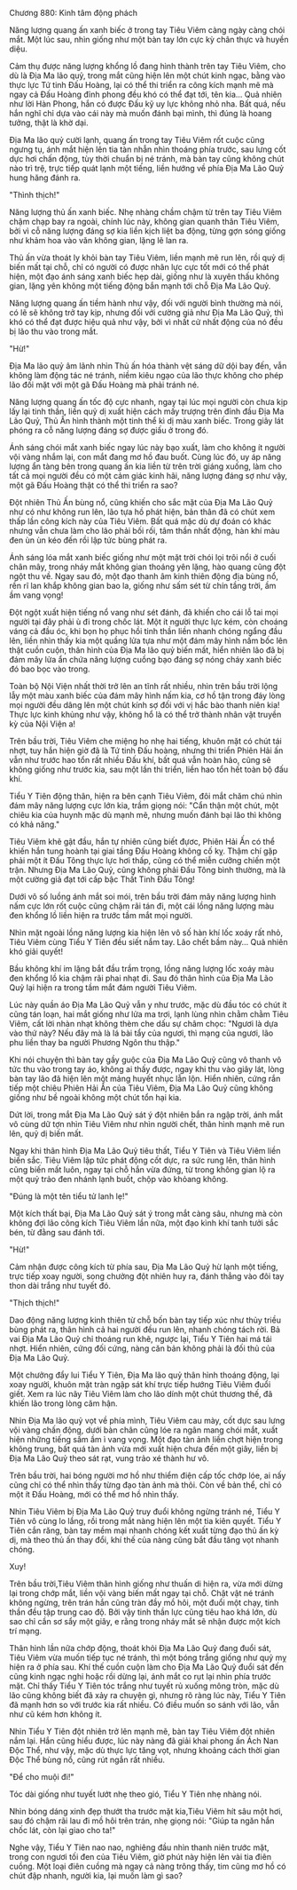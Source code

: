 




Chương 880: Kinh tâm động phách


Năng lượng quang ấn xanh biếc ở trong tay Tiêu Viêm càng ngày càng chói mắt. Một lúc sau, nhìn giống như một bàn tay lớn cực kỳ chân thực và huyền diệu.

Cảm thụ được năng lượng khổng lồ đang hình thành trên tay Tiêu Viêm, cho dù là Địa Ma lão quỷ, trong mắt cũng hiện lên một chút kinh ngạc, bằng vào thực lực Tứ tinh Đấu Hoàng, lại có thể thi triển ra công kích mạnh mẽ mà ngay cả Đấu Hoàng đỉnh phong đều khó có thể đạt tới, tên kia… Quả nhiên như lời Hàn Phong, hắn có được Đấu kỹ uy lực không nhỏ nha. Bất quá, nếu hắn nghĩ chỉ dựa vào cái này mà muốn đánh bại mình, thì đúng là hoang tưởng, thật là khờ dại.

Địa Ma lão quỷ cười lạnh, quang ấn trong tay Tiêu Viêm rốt cuộc cũng ngưng tụ, ánh mắt hiện lên tia tàn nhẫn nhìn thoáng phía trước, sau lưng cốt dực hơi chấn động, tùy thời chuẩn bị né tránh, mà bàn tay cũng không chút nào trì trệ, trực tiếp quát lạnh một tiếng, liền hướng về phía Địa Ma Lão Quỷ hung hăng đánh ra.

"Thình thịch!"

Năng lượng thủ ấn xanh biếc. Nhẹ nhàng chầm chậm từ trên tay Tiêu Viêm chậm chạp bay ra ngoài, chính lúc này, không gian quanh thân Tiêu Viêm, bởi vì cỗ năng lượng đáng sợ kia liền kịch liệt ba động, từng gợn sóng giống như khảm hoa vào văn không gian, lặng lẽ lan ra.

Thủ ấn vừa thoát ly khỏi bàn tay Tiêu Viêm, liền mạnh mẽ run lên, rồi quỷ dị biến mất tại chỗ, chỉ có người có được nhãn lực cực tốt mới có thể phát hiện, một đạo ánh sáng xanh biếc hẹp dài, giống như là xuyên thấu không gian, lặng yên không một tiếng động bắn mạnh tới chỗ Địa Ma Lão Quỷ.

Năng lượng quang ấn tiềm hành như vậy, đối với người bình thường mà nói, có lẽ sẽ không trở tay kịp, nhưng đối với cường giả như Địa Ma Lão Quỷ, thì khó có thể đạt được hiệu quả như vậy, bởi vì nhất cử nhất động của nó đều bị lão thu vào trong mắt.

"Hừ!"

Địa Ma lão quỷ âm lãnh nhìn Thủ ấn hóa thành vệt sáng dữ dội bay đến, vẫn không làm động tác né tránh, niềm kiêu ngạo của lão thực không cho phép lão đối mặt với một gã Đấu Hoàng mà phải tránh né.

Năng lượng quang ấn tốc độ cực nhanh, ngay tại lúc mọi người còn chưa kịp lấy lại tinh thần, liền quỷ dị xuất hiện cách mấy trượng trên đỉnh đầu Địa Ma Lão Quỷ, Thủ Ấn hình thành một tinh thể kì dị màu xanh biếc. Trong giây lát phóng ra cỗ năng lượng đáng sợ được giấu ở trong đó.

Ánh sáng chói mắt xanh biếc ngay lúc này bạo xuất, làm cho không ít người vội vàng nhắm lại, con mắt đang mơ hồ đau buốt. Cùng lúc đó, uy áp năng lượng ẩn tàng bên trong quang ấn kia liền từ trên trời giáng xuống, làm cho tất cả mọi người đều có một cảm giác kinh hãi, năng lượng đáng sợ như vậy, một gã Đấu Hoàng thật có thể thi triển ra sao?

Đột nhiên Thủ Ấn bùng nổ, cũng khiến cho sắc mặt của Địa Ma Lão Quỷ như có như không run lên, lão tựa hồ phát hiện, bản thân đã có chút xem thấp lần công kích này của Tiêu Viêm. Bất quá mặc dù dự đoán có khác nhưng vẫn chưa làm cho lão phải bối rối, tâm thần nhất động, hàn khí màu đen ùn ùn kéo đến rồi lập tức bùng phát ra.

Ánh sáng lóa mắt xanh biếc giống như một mặt trời chói lọi trôi nổi ở cuối chân mây, trong nháy mắt không gian thoáng yên lặng, hào quang cũng đột ngột thu về. Ngay sau đó, một đạo thanh âm kinh thiên động địa bùng nổ, rền rĩ lan khắp không gian bao la, giống như sấm sét từ chín tầng trời, ầm ầm vang vọng!

Đột ngột xuất hiện tiếng nổ vang như sét đánh, đã khiến cho cái lỗ tai mọi người tại đây phải ù đi trong chốc lát. Một ít người thực lực kém, còn choáng váng cả đầu óc, khi bọn họ phục hồi tinh thần liền nhanh chóng ngẩng đầu lên, liền nhìn thấy kia một quầng lửa tựa như một đám mây hình nấm bốc lên thật cuồn cuộn, thân hình của Địa Ma lão quỷ biến mất, hiển nhiên lão đã bị đám mây lửa ẩn chứa năng lượng cuồng bạo đáng sợ nóng cháy xanh biếc đó bao bọc vào trong.

Toàn bộ Nội Viện nhất thời trở lên an tĩnh rất nhiều, nhìn trên bầu trời lộng lẫy một màu xanh biếc của đám mây hình nấm kia, cơ hồ tận trong đáy lòng mọi người đều dâng lên một chút kính sợ đối với vị hắc bào thanh niên kia! Thực lực kinh khủng như vậy, không hổ là có thể trở thành nhân vật truyền kỳ của Nội Viện a!

Trên bầu trời, Tiêu Viêm che miệng ho nhẹ hai tiếng, khuôn mặt có chút tái nhợt, tuy hắn hiện giờ đã là Tứ tinh Đấu hoàng, nhưng thi triển Phiên Hải ấn vẫn như trước hao tổn rất nhiều Đấu khí, bất quá vẫn hoàn hảo, cũng sẽ không giống như trước kia, sau một lần thi triển, liền hao tổn hết toàn bộ đấu khí.

Tiểu Y Tiên động thân, hiện ra bên cạnh Tiêu Viêm, đôi mắt chăm chú nhìn đám mây năng lượng cực lớn kia, trầm giọng nói: "Cẩn thận một chút, một chiêu kia của huynh mặc dù mạnh mẽ, nhưng muốn đánh bại lão thì không có khả năng."

Tiêu Viêm khẽ gật đầu, hắn tự nhiên cũng biết đựơc, Phiên Hải Ấn có thể khiến hắn tung hoành tại giai tầng Đấu Hoàng không cố kỵ. Thậm chí gặp phải một ít Đấu Tông thực lực hơi thấp, cũng có thể miễn cưỡng chiến một trận. Nhưng Địa Ma Lão Quỷ, cũng không phải Đấu Tông bình thường, mà là một cường giả đạt tới cấp bậc Thất Tinh Đấu Tông!

Dưới vô số luồng ánh mắt soi mói, trên bầu trời đám mây năng lượng hình nấm cực lớn rốt cuộc cũng chậm rãi tán đi, một cái lồng năng lượng màu đen khổng lồ liền hiện ra trước tầm mắt mọi người.

Nhìn mặt ngoài lồng năng lượng kia hiện lên vô số hàn khí lốc xoáy rất nhỏ, Tiêu Viêm cùng Tiểu Y Tiên đều siết nắm tay. Lão chết bầm này… Quả nhiên khó giải quyết!

Bầu không khí im lặng bắt đầu trầm trọng, lồng năng lượng lốc xoáy màu đen khổng lồ kia chậm rãi phai nhạt đi. Sau đó thân hình của Địa Ma Lão Quỷ lại hiện ra trong tầm mắt đám người Tiêu Viêm.

Lúc này quần áo Địa Ma Lão Quỷ vẫn y như trước, mặc dù đầu tóc có chút ít cũng tán loạn, hai mắt giống như lửa ma trơi, lạnh lùng nhìn chằm chằm Tiêu Viêm, cất lời nhàn nhạt không thèm che dấu sự châm chọc: "Ngươi là dựa vào thứ này? Nếu đây mà là lá bài tẩy của ngươi, thì mạng của ngươi, lão phu liền thay ba người Phương Ngôn thu thập."

Khi nói chuyện thì bàn tay gầy guộc của Địa Ma Lão Quỷ cũng vô thanh vô tức thu vào trong tay áo, không ai thấy được, ngay khi thu vào giây lát, lòng bàn tay lão đã hiện lên một mảng huyết nhục lẫn lộn. Hiển nhiên, cứng rắn tiếp một chiêu Phiên Hải Ấn của Tiêu Viêm, Địa Ma Lão Quỷ cũng không giống như bề ngoài không một chút tổn hại kia.

Dứt lời, trong mắt Địa Ma Lão Quỷ sát ý đột nhiên bắn ra ngập trời, ánh mắt vô cùng dữ tợn nhìn Tiêu Viêm như nhìn người chết, thân hình mạnh mẽ run lên, quỷ dị biến mất.

Ngay khi thân hình Địa Ma Lão Quỷ tiêu thất, Tiểu Y Tiên và Tiêu Viêm liền biến sắc. Tiêu Viêm lập tức phát động cốt dực, ra sức rung lên, thân hình cũng biến mất luôn, ngay tại chỗ hắn vừa đứng, từ trong không gian lộ ra một quỷ trảo đen nhánh lạnh buốt, chộp vào khỏang không.

"Đúng là một tên tiểu tử lanh lẹ!"

Một kích thất bại, Địa Ma Lão Quỷ sát ý trong mắt càng sâu, nhưng mà còn không đợi lão công kích Tiêu Viêm lần nữa, một đạo kình khí tanh tưởi sắc bén, từ đằng sau đánh tới.

"Hừ!"

Cảm nhận được công kích từ phía sau, Địa Ma Lão Quỷ hừ lạnh một tiếng, trực tiếp xoay người, song chưởng đột nhiên huy ra, đánh thẳng vào đôi tay thon dài trắng như tuyết đó.

"Thịch thịch!"

Dao động năng lượng kinh thiên từ chỗ bốn bàn tay tiếp xúc như thủy triều bùng phát ra, thân hình cả hai người đều run lên, nhanh chóng tách rời. Bả vai Địa Ma Lão Quỷ chỉ thoáng run khẽ, ngược lại, Tiểu Y Tiên hai má tái nhợt. Hiển nhiên, cứng đối cứng, nàng căn bản không phải là đối thủ của Địa Ma Lão Quỷ.

Một chưởng đẩy lui Tiểu Y Tiên, Địa Ma lão quỷ thân hình thoáng động, lại xoay người, khuôn mặt tràn ngập sát khí trực tiếp hướng Tiêu Viêm đuổi giết. Xem ra lúc nãy Tiêu Viêm làm cho lão dính một chút thương thế, đã khiến lão trong lòng căm hận.

Nhìn Địa Ma lão quỷ vọt về phía mình, Tiêu Viêm cau mày, cốt dực sau lưng vội vàng chấn động, dưới bàn chân cũng lóe ra ngân mang chói mắt, xuất hiện những tiếng sấm ầm ì vang vọng. Một đạo tàn ảnh liền chợt hiện trong không trung, bất quá tàn ảnh vừa mới xuất hiện chưa đến một giây, liền bị Địa Ma Lão Quỷ theo sát rạt, vung trảo xé thành hư vô.

Trên bầu trời, hai bóng người mơ hồ như thiểm điện cấp tốc chớp lóe, ai nấy cũng chỉ có thể nhìn thấy từng đạo tàn ảnh mà thôi. Còn về bản thể, chỉ có một ít Đấu Hoàng, mới có thể mơ hồ nhìn thấy.

Nhìn Tiêu Viêm bị Địa Ma Lão Quỷ truy đuổi không ngừng tránh né, Tiểu Y Tiên vô cùng lo lắng, rồi trong mắt nàng hiện lên một tia kiên quyết. Tiểu Y Tiên cắn răng, bàn tay mềm mại nhanh chóng kết xuất từng đạo thủ ấn kỳ dị, mà theo thủ ấn thay đổi, khí thế của nàng cũng bắt đầu tăng vọt nhanh chóng.

Xuy!

Trên bầu trời,Tiêu Viêm thân hình giống như thuấn di hiện ra, vừa mới dừng lại trong chớp mắt, liền vội vàng biến mất ngay tại chỗ. Chật vật né tránh không ngừng, trên trán hắn cũng tràn đầy mồ hôi, một đuổi một chạy, tinh thần đều tập trung cao độ. Bởi vậy tinh thần lực cũng tiêu hao khá lớn, dù sao chỉ cần sơ sẩy một giây, e rằng trong nháy mắt sẽ nhận được một kích trí mạng.

Thân hình lần nữa chớp động, thoát khỏi Địa Ma Lão Quỷ đang đuổi sát, Tiêu Viêm vừa muốn tiếp tục né tránh, thì một bóng trắng giống như quỷ mỵ hiện ra ở phía sau. Khí thế cuồn cuộn làm cho Địa Ma Lão Quỷ đuổi sát đến cũng kinh ngạc nghi hoặc rồi dừng lại, ánh mắt co rụt lại nhìn phía trước mặt. Chỉ thấy Tiểu Y Tiên tóc trắng như tuyết rủ xuống mông tròn, mặc dù lão cũng không biết đã xảy ra chuyện gì, nhưng rõ ràng lúc này, Tiểu Y Tiên đã mạnh hơn so với trước kia rất nhiều. Có điều muốn so sánh với lão, vẫn như cũ kém hơn không ít.

Nhìn Tiểu Y Tiên đột nhiên trở lên mạnh mẽ, bàn tay Tiêu Viêm đột nhiên nắm lại. Hắn cũng hiểu được, lúc này nàng đã giải khai phong ấn Ách Nan Độc Thể, như vậy, mặc dù thực lực tăng vọt, nhưng khoảng cách thời gian Độc Thể bùng nổ, cũng rút ngắn rất nhiều.

"Để cho muội đi!"

Tóc dài giống như tuyết lướt nhẹ theo gió, Tiểu Y Tiên nhẹ nhàng nói.

Nhìn bóng dáng xinh đẹp thướt tha trước mặt kia,Tiêu Viêm hít sâu một hơi, sau đó chậm rãi lau đi mồ hôi trên trán, nhẹ giọng nói: "Giúp ta ngăn hắn chốc lát, còn lại giao cho ta!"

Nghe vậy, Tiểu Y Tiên nao nao, nghiêng đầu nhìn thanh niên trước mặt, trong con ngươi tối đen của Tiêu Viêm, giờ phút này hiện lên vài tia điên cuồng. Một loại điên cuồng mà ngay cả nàng trông thấy, tim cũng mơ hồ có chút đập nhanh, người kia, lại muốn làm gì sao?




